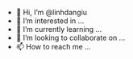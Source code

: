 - 👋 Hi, I’m @linhdangiu
- 👀 I’m interested in ...
- 🌱 I’m currently learning ...
- 💞️ I’m looking to collaborate on ...
- 📫 How to reach me ...

<!---
linhdangiu/linhdangiu is a ✨ special ✨ repository because its `README.md` (this file) appears on your GitHub profile.
You can click the Preview link to take a look at your changes.
--->
